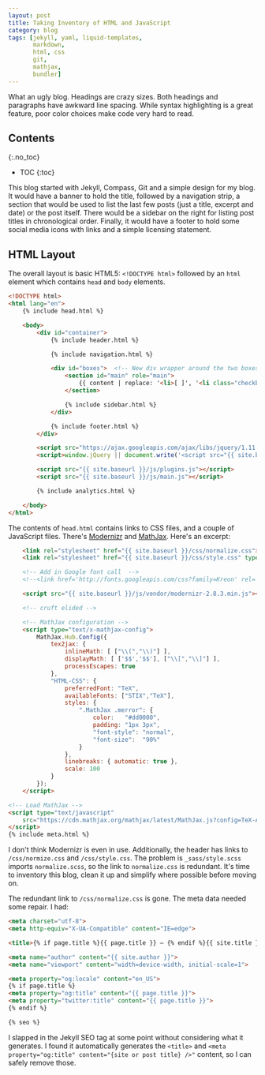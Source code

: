 ```yaml
---
layout: post
title: Taking Inventory of HTML and JavaScript
category: blog
tags: [jekyll, yaml, liquid-templates,
       markdown,
       html, css
       git,
       mathjax,
       bundler]
---
```

What an ugly blog. Headings are crazy sizes. Both headings and paragraphs have awkward line spacing. While syntax highlighting is a great feature, poor color choices make code very hard to read.

<!--more-->

## Contents
{:.no_toc}

* TOC
{:toc}

This blog started with Jekyll, Compass, Git and a simple design for my blog. It would have a banner to hold the title, followed by a navigation strip, a section that would be used to list the last few posts (just a title, excerpt and date) or the post itself. There would be a sidebar on the right for listing post titles in chronological order. Finally, it would have a footer to hold some social media icons with links and a simple licensing statement.

## HTML Layout
The overall layout is basic HTML5: `<!DOCTYPE html>` followed by an `html` element which contains `head` and `body` elements.

```html
<!DOCTYPE html>
<html lang="en">
    {% include head.html %}

    <body>
        <div id="container">
            {% include header.html %}

            {% include navigation.html %}

            <div id="boxes">  <!-- New div wrapper around the two boxes whose height we want to match -->
                <section id="main" role="main">
                    {{ content | replace: '<li>[ ]', '<li class="checkbox"><input type="checkbox" disabled/>' | replace: '<li>[x]', '<li class="checkbox_done"><input type="checkbox" checked disabled/>'  }}
                </section>

                {% include sidebar.html %}
            </div>

            {% include footer.html %}
        </div>

        <script src="https://ajax.googleapis.com/ajax/libs/jquery/1.11.3/jquery.min.js"></script>
        <script>window.jQuery || document.write('<script src="{{ site.baseurl }}/js/vendor/jquery-1.11.3.min.js"><\/script>')</script>

        <script src="{{ site.baseurl }}/js/plugins.js"></script>
        <script src="{{ site.baseurl }}/js/main.js"></script>

        {% include analytics.html %}

    </body>
</html>
```

The contents of `head.html` contains links to CSS files, and a couple of JavaScript files. There's [Modernizr](https://modernizr.com/) and [MathJax](https://www.mathjax.org/). Here's an excerpt:

```html
    <link rel="stylesheet" href="{{ site.baseurl }}/css/normalize.css">
    <link rel="stylesheet" href="{{ site.baseurl }}/css/style.css" type="text/css" media="screen">

    <!-- Add in Google font call  -->
    <!--<link href='http://fonts.googleapis.com/css?family=Kreon' rel='stylesheet' type='text/css'>-->

    <script src="{{ site.baseurl }}/js/vendor/modernizr-2.8.3.min.js"></script>

    <!-- cruft elided -->

    <!-- MathJax configuration -->
    <script type="text/x-mathjax-config">
        MathJax.Hub.Config({
            tex2jax: {
                inlineMath: [ ["\\(","\\)"] ],
                displayMath: [ ['$$','$$'], ["\\[","\\]"] ],
                processEscapes: true
            },
            "HTML-CSS": {
                preferredFont: "TeX",
                availableFonts: ["STIX","TeX"],
                styles: {
                    ".MathJax .merror": {
                        color:   "#dd0000",
                        padding: "1px 3px",
                        "font-style": "normal",
                        "font-size":  "90%"
                    }
                },
                linebreaks: { automatic: true },
                scale: 100
            }
        });
    </script>

<!-- Load MathJax -->
<script type="text/javascript"
    src="https://cdn.mathjax.org/mathjax/latest/MathJax.js?config=TeX-AMS_HTML">
</script>
{% include meta.html %}

```

I don't think Modernizr is even in use. Additionally, the header has links to `/css/normize.css` and `/css/style.css`. The problem is `_sass/style.scss` imports `normalize.scss`, so the link to `normalize.css` is redundant. It's time to inventory this blog, clean it up and simplify where possible before moving on.

The redundant link to `/css/normalize.css` is gone. The meta data needed some repair. I had:

```html
<meta charset="utf-8">
<meta http-equiv="X-UA-Compatible" content="IE=edge">

<title>{% if page.title %}{{ page.title }} – {% endif %}{{ site.title }}</title>

<meta name="author" content="{{ site.author }}">
<meta name="viewport" content="width=device-width, initial-scale=1">

<meta property="og:locale" content="en_US">
{% if page.title %}
<meta property="og:title" content="{{ page.title }}">
<meta property="twitter:title" content="{{ page.title }}">
{% endif %}

{% seo %}
```

I slapped in the Jekyll SEO tag at some point without considering what it generates. I found it automatically generates the `<title>` and `<meta property="og:title" content="{site or post title} />"` content, so I can safely remove those.
